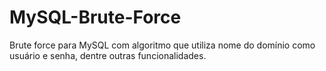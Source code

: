 # MySQL-Brute-Force
Brute force para MySQL com algoritmo que utiliza nome do domínio como usuário e senha, dentre outras funcionalidades.
